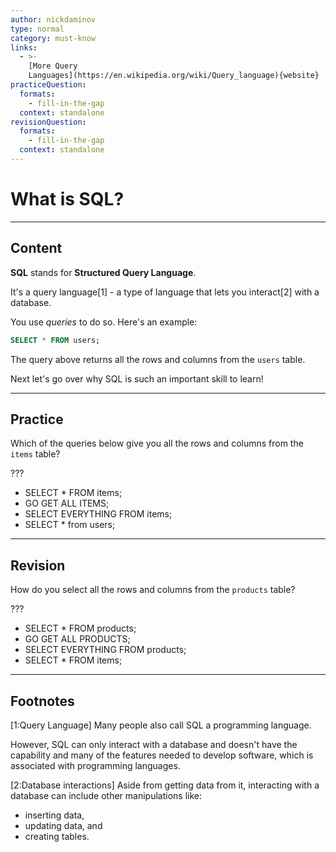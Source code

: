 ```yaml
---
author: nickdaminov
type: normal
category: must-know
links:
  - >-
    [More Query
    Languages](https://en.wikipedia.org/wiki/Query_language){website}
practiceQuestion:
  formats:
    - fill-in-the-gap
  context: standalone
revisionQuestion:
  formats:
    - fill-in-the-gap
  context: standalone
---
```


# What is SQL?


---

## Content

**SQL** stands for **Structured Query Language**. 

It's a query language[1] - a type of language that lets you interact[2] with a database. 

You use *queries* to do so. Here's an example: 

```sql
SELECT * FROM users;
```

The query above returns all the rows and columns from the `users` table.

Next let's go over why SQL is such an important skill to learn!


---

## Practice

Which of the queries below give you all the rows and columns from the `items` table?

???

- SELECT * FROM items;
- GO GET ALL ITEMS;
- SELECT EVERYTHING FROM items;
- SELECT * from users;


---

## Revision

How do you select all the rows and columns from the `products` table?

???

- SELECT * FROM products;
- GO GET ALL PRODUCTS;
- SELECT EVERYTHING FROM products;
- SELECT * FROM items;


---

## Footnotes

[1:Query Language]
Many people also call SQL a programming language.

However, SQL can only interact with a database and doesn't have the capability and many of the features needed to develop software, which is associated with programming languages.

[2:Database interactions]
Aside from getting data from it, interacting with a database can include other manipulations like:

- inserting data, 
- updating data, and 
- creating tables.

